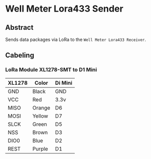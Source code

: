 # Well Meter Lora433 Sender

## Abstract

Sends data packages via LoRa to the `Well Meter Lora433 Receiver`.

## Cabeling

### LoRa Module XL1278-SMT to D1 Mini

| XL1278 | Color  | Di Mini |
| ------ | ------ | ------- |
| GND    | Black  | GND     |
| VCC    | Red    | 3.3v    |
| MISO   | Orange | D6      |
| MOSI   | Yellow | D7      |
| SLCK   | Green  | D5      |
| NSS    | Brown  | D3      |
| DIO0   | Blue   | D2      |
| REST   | Purple | D1      |
